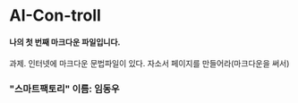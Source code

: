 # AI-Con-troll

#### 나의 첫 번째 마크다운 파일입니다.

과제. 인터넷에 마크다운 문법파일이 있다.
자소서 페이지를 만들어라(마크다운을 써서)
### "스마트팩토리" 이름: 임동우
